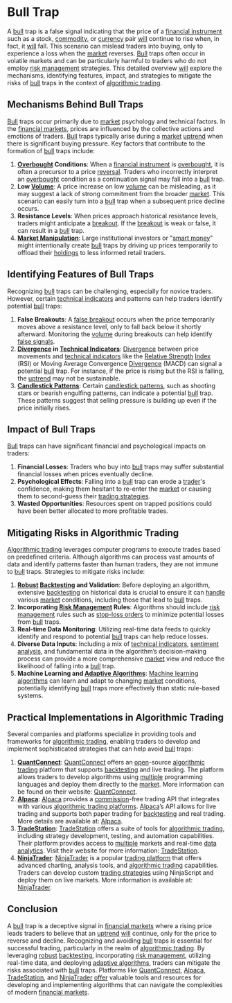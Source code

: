 # Bull Trap

A [bull](../b/bull.md) trap is a false signal indicating that the price of a [financial instrument](../f/financial_instrument.md) such as a stock, [commodity](../c/commodity.md), or [currency](../c/currency.md) pair [will](../w/will.md) continue to rise when, in fact, it [will](../w/will.md) fall. This scenario can mislead traders into buying, only to experience a loss when the [market](../m/market.md) reverses. [Bull](../b/bull.md) traps often occur in volatile markets and can be particularly harmful to traders who do not employ [risk management](../r/risk_management.md) strategies. This detailed overview [will](../w/will.md) explore the mechanisms, identifying features, impact, and strategies to mitigate the risks of [bull](../b/bull.md) traps in the context of [algorithmic trading](../a/accountability.md).

## Mechanisms Behind Bull Traps

[Bull](../b/bull.md) traps occur primarily due to [market](../m/market.md) psychology and technical factors. In the [financial markets](../f/financial_market.md), prices are influenced by the collective actions and emotions of traders. [Bull](../b/bull.md) traps typically arise during a [market](../m/market.md) [uptrend](../u/uptrend.md) when there is significant buying pressure. Key factors that contribute to the formation of [bull](../b/bull.md) traps include:

1. **[Overbought](../o/overbought.md) Conditions**: When a [financial instrument](../f/financial_instrument.md) is [overbought](../o/overbought.md), it is often a precursor to a price [reversal](../r/reversal.md). Traders who incorrectly interpret an [overbought](../o/overbought.md) condition as a continuation signal may fall into a [bull](../b/bull.md) trap.
2. **Low [Volume](../v/volume.md)**: A price increase on low [volume](../v/volume.md) can be misleading, as it may suggest a lack of strong commitment from the broader [market](../m/market.md). This scenario can easily turn into a [bull](../b/bull.md) trap when a subsequent price decline occurs.
3. **Resistance Levels**: When prices approach historical resistance levels, traders might anticipate a [breakout](../b/breakout.md). If the [breakout](../b/breakout.md) is weak or false, it can result in a [bull](../b/bull.md) trap.
4. **[Market Manipulation](../m/market_manipulation.md)**: Large institutional investors or "[smart money](../s/smart_money.md)" might intentionally create [bull](../b/bull.md) traps by driving up prices temporarily to offload their [holdings](../h/holdings.md) to less informed retail traders.

## Identifying Features of Bull Traps

Recognizing [bull](../b/bull.md) traps can be challenging, especially for novice traders. However, certain [technical indicators](../t/technical_indicator.md) and patterns can help traders identify potential [bull](../b/bull.md) traps:

1. **False Breakouts**: A [false breakout](../f/false_breakout.md) occurs when the price temporarily moves above a resistance level, only to fall back below it shortly afterward. Monitoring the [volume](../v/volume.md) during breakouts can help identify [false signals](../f/false_signals_in_trading.md).
2. **[Divergence](../d/divergence.md) in [Technical Indicators](../t/technical_indicator.md)**: [Divergence](../d/divergence.md) between price movements and [technical indicators](../t/technical_indicator.md) like the [Relative Strength](../r/relative_strength.md) [Index](../i/index_instrument.md) (RSI) or Moving Average Convergence [Divergence](../d/divergence.md) (MACD) can signal a potential [bull](../b/bull.md) trap. For instance, if the price is rising but the RSI is falling, the [uptrend](../u/uptrend.md) may not be sustainable.
3. **[Candlestick Patterns](../c/candlestick_patterns.md)**: Certain [candlestick patterns](../c/candlestick_patterns.md), such as shooting stars or bearish engulfing patterns, can indicate a potential [bull](../b/bull.md) trap. These patterns suggest that selling pressure is building up even if the price initially rises.

## Impact of Bull Traps

[Bull](../b/bull.md) traps can have significant financial and psychological impacts on traders:

1. **Financial Losses**: Traders who buy into [bull](../b/bull.md) traps may suffer substantial financial losses when prices eventually decline.
2. **Psychological Effects**: Falling into a [bull](../b/bull.md) trap can erode a [trader](../t/trader.md)'s confidence, making them hesitant to re-enter the [market](../m/market.md) or causing them to second-guess their [trading strategies](../t/trading_strategies.md).
3. **Wasted Opportunities**: Resources spent on trapped positions could have been better allocated to more profitable trades.

## Mitigating Risks in Algorithmic Trading

[Algorithmic trading](../a/accountability.md) leverages computer programs to execute trades based on predefined criteria. Although algorithms can process vast amounts of data and identify patterns faster than human traders, they are not immune to [bull](../b/bull.md) traps. Strategies to mitigate risks include:

1. **[Robust](../r/robust.md) [Backtesting](../b/backtesting.md) and Validation**: Before deploying an algorithm, extensive [backtesting](../b/backtesting.md) on historical data is crucial to ensure it can [handle](../h/handle.md) various [market](../m/market.md) conditions, including those that lead to [bull](../b/bull.md) traps.
2. **Incorporating [Risk Management](../r/risk_management.md) Rules**: Algorithms should include [risk management](../r/risk_management.md) rules such as [stop-loss orders](../s/stop-loss_orders.md) to minimize potential losses from [bull](../b/bull.md) traps.
3. **Real-time Data Monitoring**: Utilizing real-time data feeds to quickly identify and respond to potential [bull](../b/bull.md) traps can help reduce losses.
4. **Diverse Data Inputs**: Including a mix of [technical indicators](../t/technical_indicator.md), [sentiment analysis](../s/sentiment_analysis.md), and fundamental data in the algorithm’s decision-making process can provide a more comprehensive [market](../m/market.md) view and reduce the likelihood of falling into a [bull](../b/bull.md) trap.
5. **Machine Learning and [Adaptive Algorithms](../a/adaptive_algorithms.md)**: [Machine learning algorithms](../m/machine_learning_algorithms_in_trading.md) can learn and adapt to changing [market](../m/market.md) conditions, potentially identifying [bull](../b/bull.md) traps more effectively than static rule-based systems.

## Practical Implementations in Algorithmic Trading

Several companies and platforms specialize in providing tools and frameworks for [algorithmic trading](../a/accountability.md), enabling traders to develop and implement sophisticated strategies that can help avoid [bull](../b/bull.md) traps:

1. **[QuantConnect](../q/quantconnect.md)**: [QuantConnect](../q/quantconnect.md) offers an [open](../o/open.md)-source [algorithmic trading](../a/accountability.md) platform that supports [backtesting](../b/backtesting.md) and live trading. The platform allows traders to develop algorithms using [multiple](../m/multiple.md) programming languages and deploy them directly to the [market](../m/market.md). More information can be found on their website: [QuantConnect](https://www.quantconnect.com/).
2. **[Alpaca](../a/alpaca.md)**: [Alpaca](../a/alpaca.md) provides a [commission](../c/commission.md)-free trading API that integrates with various [algorithmic trading platforms](../a/algorithmic_trading_platforms.md). [Alpaca](../a/alpaca.md)’s API allows for live trading and supports both paper trading for [backtesting](../b/backtesting.md) and real trading. More details are available at: [Alpaca](https://alpaca.markets/).
3. **[TradeStation](../t/tradestation.md)**: [TradeStation](../t/tradestation.md) offers a suite of tools for [algorithmic trading](../a/accountability.md), including strategy development, testing, and automation capabilities. Their platform provides access to [multiple](../m/multiple.md) markets and real-time [data analytics](../d/data_analytics.md). Visit their website for more information: [TradeStation](https://www.tradestation.com/).
4. **[NinjaTrader](../n/ninjatrader.md)**: [NinjaTrader](../n/ninjatrader.md) is a popular [trading platform](../t/trading_platform.md) that offers advanced charting, analysis tools, and [algorithmic trading](../a/accountability.md) capabilities. Traders can develop custom [trading strategies](../t/trading_strategies.md) using NinjaScript and deploy them on live markets. More information is available at: [NinjaTrader](https://ninjatrader.com/).

## Conclusion

A [bull](../b/bull.md) trap is a deceptive signal in [financial markets](../f/financial_market.md) where a rising price leads traders to believe that an [uptrend](../u/uptrend.md) [will](../w/will.md) continue, only for the price to reverse and decline. Recognizing and avoiding [bull](../b/bull.md) traps is essential for successful trading, particularly in the realm of [algorithmic trading](../a/accountability.md). By leveraging [robust](../r/robust.md) [backtesting](../b/backtesting.md), incorporating [risk management](../r/risk_management.md), utilizing real-time data, and deploying [adaptive algorithms](../a/adaptive_algorithms.md), traders can mitigate the risks associated with [bull](../b/bull.md) traps. Platforms like [QuantConnect](../q/quantconnect.md), [Alpaca](../a/alpaca.md), [TradeStation](../t/tradestation.md), and [NinjaTrader](../n/ninjatrader.md) [offer](../o/offer.md) valuable tools and resources for developing and implementing algorithms that can navigate the complexities of modern [financial markets](../f/financial_market.md).